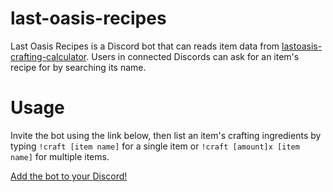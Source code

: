 # last-oasis-recipes

Last Oasis Recipes is a Discord bot that can reads item data from [lastoasis-crafting-calculator](https://raw.githubusercontent.com/Last-Oasis-Crafter/lastoasis-crafting-calculator/master/src/items.json). Users in connected Discords can ask for an item's recipe for by searching its name.

# Usage
Invite the bot using the link below, then list an item's crafting ingredients by typing `!craft [item name]` for a single item or `!craft [amount]x [item name]` for multiple items.

[Add the bot to your Discord!](https://discord.com/api/oauth2/authorize?client_id=784639975689814016&permissions=2048&scope=bot)

